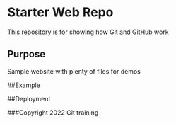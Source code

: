 # Starter Web Repo

This repository is for showing how Git and GitHub work

## Purpose

Sample website with plenty of files for demos

##Example

##Deployment

###Copyright
2022 Git training